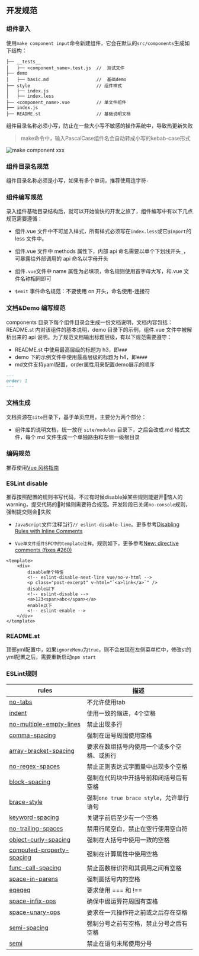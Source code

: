 ## 开发规范

### 组件录入

使用`make component input`命令新建组件，它会在默认的`src/components`生成如下结构：

```dir
├── __tests__
│   ├── <component_name>.test.js  //  测试文件
├── demo
│   ├── basic.md                  //  基础demo
├── style                         // 组件样式
│   ├── index.js
│   ├── index.less
├── <component_name>.vue          // 单文件组件
├── index.js
├── README.st                     // 基础说明文档

```
组件目录名称必须小写，防止在一些大小写不敏感的操作系统中，导致热更新失败
> make命令中，输入PascalCase组件名会自动转成小写的kebab-case形式

![make component xxx](./images/make_component.gif)


### 组件目录名规范

组件目录名称必须是小写，如果有多个单词，推荐使用连字符`-`

### 组件编写规范

录入组件基础目录结构后，就可以开始愉快的开发之旅了，组件编写中有以下几点规范需要遵循：

-   组件.vue 文件中不可加入样式，所有样式必须写在`index.less`或它`@import`的 less 文件中。

-   组件.vue 文件中 methods 属性下，内部 api 命名需要以单个下划线开头`_`，可暴露给外部调用的 api 命名以字母开头

-   组件`.vue`文件中 name 属性为必填项，命名规则使用首字母大写，和.vue 文件名称相同即可

-   `$emit` 事件命名规范：不要使用 on 开头，命名使用-连接符


### 文档&Demo 编写规范

components 目录下每个组件目录会生成一份文档说明，文档内容包括：README.st 内对该组件的基本说明，demo 目录下的示例，组件.vue 文件中被解析出来的 api 说明。为了规范文档输出标题层级，有以下规范需要遵守：

-   README.st 中使用最高层级的标题为 h3，即`###`
-   demo 下的示例文件中使用最高层级的标题为 h4，即`####`
-   md文件支持yaml配置，order属性用来配置demo展示的顺序
```md
---
order: 1
---
```

### 文档生成

文档资源在`site`目录下，基于单页应用，主要分为两个部分：

-   组件库的说明文档，统一放在 `site/modules` 目录下，之后会改成.md 格式文件，每个 md 文件生成一个单独路由和左侧一级根目录


### 编码规范

推荐使用[Vue 风格指南](https://cn.vuejs.org/v2/style-guide/index.html)

### ESLint disable

推荐按照配置的规则书写代码，不过有时候disable掉某些规则能避开恼人的warning，提交代码的时候则需要符合规范。开发阶段已关闭`no-console`规则，强制提交则会失败

- `JavaScript`文件注释当行`// eslint-disable-line`。更多参考[Disabling Rules with Inline Comments](http://eslint.cn/docs/user-guide/configuring#disabling-rules-with-inline-comments)

- `Vue单文件组件SFC中的template注释`。规则如下，更多参考[New: directive comments (fixes #260) ](https://github.com/vuejs/eslint-plugin-vue/pull/320)
```vue
<template>
    <div>
        disable单个特性
        <!-- eslint-disable-next-line vue/no-v-html -->
        <p class="post-excerpt" v-html="`<a>link</a>`" />
        disable以下
        <!-- eslint-disable -->
        <a>123<span>abc</span></a>
        enable以下
        <!-- eslint-enable -->
    </div>
</template>
```

### README.st

顶部yml配置中，如果`ignoreMenu`为`true`，则不会出现在左侧菜单栏中，修改st的yml配置之后，需要重新启动`npm start`


### ESLint规则


|  rules | 描述  |
|------|--------|
| [no-tabs](http://eslint.cn/docs/rules/no-tabs) | 不允许使用tab |
| [indent](http://eslint.cn/docs/rules/indent) | 使用一致的缩进，4个空格 |
| [no-multiple-empty-lines](http://eslint.cn/docs/rules/no-multiple-empty-lines) | 禁止出现多行 |
| [comma-spacing](http://eslint.cn/docs/rules/comma-spacing) | 强制在逗号周围使用空格 |
| [array-bracket-spacing](http://eslint.cn/docs/rules/array-bracket-spacing) | 要求在数组括号内使用一个或多个空格、或折行 |
| [no-regex-spaces](http://eslint.cn/docs/rules/no-regex-spaces) | 禁止正则表达式字面量中出现多个空格 |
| [block-spacing](http://eslint.cn/docs/rules/block-spacing) | 强制在代码块中开括号前和闭括号后有空格 |
| [brace-style](http://eslint.cn/docs/rules/brace-style) | 强制`one true brace style`，允许单行语句 |
| [keyword-spacing](http://eslint.cn/docs/rules/keyword-spacing) | 关键字前后至少有一个空格 |
| [no-trailing-spaces](http://eslint.cn/docs/rules/no-trailing-spaces) | 禁用行尾空白，禁止在空行使用空白符 |
| [object-curly-spacing](http://eslint.cn/docs/rules/object-curly-spacing) | 强制在大括号中使用一致的空格 |
| [computed-property-spacing](http://eslint.cn/docs/rules/computed-property-spacing) | 强制在计算属性中使用空格 |
| [func-call-spacing](http://eslint.cn/docs/rules/func-call-spacing) | 禁止函数标识符和其调用之间有空格 |
| [space-in-parens](http://eslint.cn/docs/rules/space-in-parens) | 强制圆括号内的空格 |
| [eqeqeq](http://eslint.cn/docs/rules/eqeqeq) | 要求使用 === 和 !== |
| [space-infix-ops](http://eslint.cn/docs/rules/space-infix-ops) | 确保中缀运算符周围有空格 |
| [space-unary-ops](http://eslint.cn/docs/rules/space-unary-ops) | 要求在一元操作符之前或之后存在空格 |
| [semi-spacing](http://eslint.cn/docs/rules/semi-spacing) | 强制分号之前有空格，禁止分号之后有空格 |
| [semi](http://eslint.cn/docs/rules/semi) | 禁止在语句末尾使用分号 |